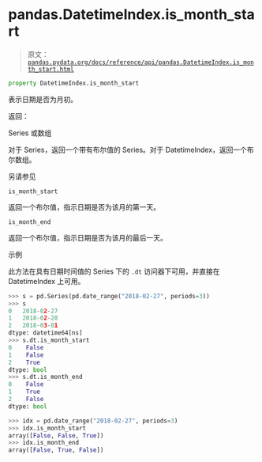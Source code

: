 # pandas.DatetimeIndex.is_month_start

> 原文：[`pandas.pydata.org/docs/reference/api/pandas.DatetimeIndex.is_month_start.html`](https://pandas.pydata.org/docs/reference/api/pandas.DatetimeIndex.is_month_start.html)

```py
property DatetimeIndex.is_month_start
```

表示日期是否为月初。

返回：

Series 或数组

对于 Series，返回一个带有布尔值的 Series。对于 DatetimeIndex，返回一个布尔数组。

另请参见

`is_month_start`

返回一个布尔值，指示日期是否为该月的第一天。

`is_month_end`

返回一个布尔值，指示日期是否为该月的最后一天。

示例

此方法在具有日期时间值的 Series 下的 `.dt` 访问器下可用，并直接在 DatetimeIndex 上可用。

```py
>>> s = pd.Series(pd.date_range("2018-02-27", periods=3))
>>> s
0   2018-02-27
1   2018-02-28
2   2018-03-01
dtype: datetime64[ns]
>>> s.dt.is_month_start
0    False
1    False
2    True
dtype: bool
>>> s.dt.is_month_end
0    False
1    True
2    False
dtype: bool 
```

```py
>>> idx = pd.date_range("2018-02-27", periods=3)
>>> idx.is_month_start
array([False, False, True])
>>> idx.is_month_end
array([False, True, False]) 
```
